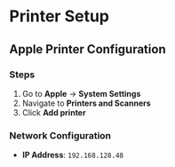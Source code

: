 # Printer Setup

## Apple Printer Configuration

### Steps

1. Go to **Apple** → **System Settings**
2. Navigate to **Printers and Scanners**
3. Click **Add printer**

### Network Configuration

- **IP Address**: `192.168.128.48`
